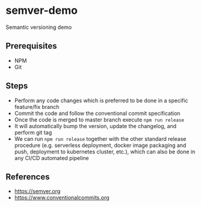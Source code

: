 # semver-demo
Semantic versioning demo

## Prerequisites
- NPM
- Git

## Steps
- Perform any code changes which is preferred to be done in a specific feature/fix branch
- Commit the code and follow the conventional commit specification 
- Once the code is merged to master branch execute `npm run release`
- It will automatically bump the version, update the changelog, and perform git tag
- We can run `npm run release` together with the other standard release procedure (e.g. serverless deployment, docker image packaging and push, deployment to kubernetes cluster, etc.), which can also be done in any CI/CD automated pipeline

## References
- https://semver.org
- https://www.conventionalcommits.org
